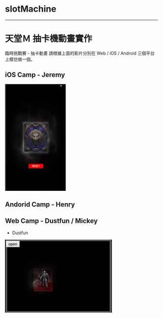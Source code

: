 # slotMachine

---

# 天堂Ｍ 抽卡機動畫實作

臨時挑戰賽 - 抽卡動畫
請根據上面的影片分別在 Web / iOS / Android 三個平台上模仿做一個。

## iOS Camp - Jeremy

![image](https://github.com/JeremyXue77/slotMachine/blob/master/iOS/iOS.gif)

## Andorid Camp - Henry

## Web Camp - Dustfun / Mickey

* Dustfun


![image](https://github.com/JeremyXue77/slotMachine/blob/master/Web/ezgif-3-8cbb881cac.gif)
